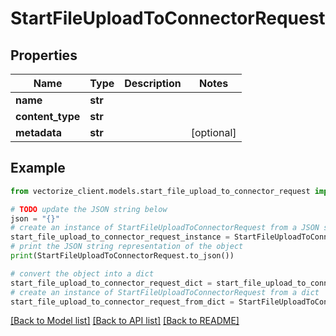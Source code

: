 # StartFileUploadToConnectorRequest


## Properties

Name | Type | Description | Notes
------------ | ------------- | ------------- | -------------
**name** | **str** |  | 
**content_type** | **str** |  | 
**metadata** | **str** |  | [optional] 

## Example

```python
from vectorize_client.models.start_file_upload_to_connector_request import StartFileUploadToConnectorRequest

# TODO update the JSON string below
json = "{}"
# create an instance of StartFileUploadToConnectorRequest from a JSON string
start_file_upload_to_connector_request_instance = StartFileUploadToConnectorRequest.from_json(json)
# print the JSON string representation of the object
print(StartFileUploadToConnectorRequest.to_json())

# convert the object into a dict
start_file_upload_to_connector_request_dict = start_file_upload_to_connector_request_instance.to_dict()
# create an instance of StartFileUploadToConnectorRequest from a dict
start_file_upload_to_connector_request_from_dict = StartFileUploadToConnectorRequest.from_dict(start_file_upload_to_connector_request_dict)
```
[[Back to Model list]](../README.md#documentation-for-models) [[Back to API list]](../README.md#documentation-for-api-endpoints) [[Back to README]](../README.md)


